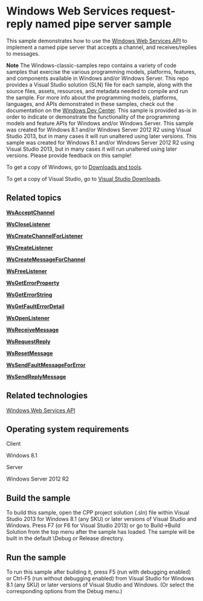 Windows Web Services request-reply named pipe server sample
===========================================================

This sample demonstrates how to use the [Windows Web Services API](http://msdn.microsoft.com/en-us/library/windows/desktop/dd430435) to implement a named pipe server that accepts a channel, and receives/replies to messages.

**Note**  The Windows-classic-samples repo contains a variety of code samples that exercise the various programming models, platforms, features, and components available in Windows and/or Windows Server. This repo provides a Visual Studio solution (SLN) file for each sample, along with the source files, assets, resources, and metadata needed to compile and run the sample. For more info about the programming models, platforms, languages, and APIs demonstrated in these samples, check out the documentation on the [Windows Dev Center](https://dev.windows.com). This sample is provided as-is in order to indicate or demonstrate the functionality of the programming models and feature APIs for Windows and/or Windows Server. This sample was created for Windows 8.1 and/or Windows Server 2012 R2 using Visual Studio 2013, but in many cases it will run unaltered using later versions. This sample was created for Windows 8.1 and/or Windows Server 2012 R2 using Visual Studio 2013, but in many cases it will run unaltered using later versions. Please provide feedback on this sample!

To get a copy of Windows, go to [Downloads and tools](http://go.microsoft.com/fwlink/p/?linkid=301696).

To get a copy of Visual Studio, go to [Visual Studio Downloads](http://go.microsoft.com/fwlink/p/?linkid=301697).

Related topics
--------------

[**WsAcceptChannel**](http://msdn.microsoft.com/en-us/library/windows/desktop/dd430478)

[**WsCloseListener**](http://msdn.microsoft.com/en-us/library/windows/desktop/dd430488)

[**WsCreateChannelForListener**](http://msdn.microsoft.com/en-us/library/windows/desktop/dd430496)

[**WsCreateListener**](http://msdn.microsoft.com/en-us/library/windows/desktop/dd430500)

[**WsCreateMessageForChannel**](http://msdn.microsoft.com/en-us/library/windows/desktop/dd430502)

[**WsFreeListener**](http://msdn.microsoft.com/en-us/library/windows/desktop/dd430528)

[**WsGetErrorProperty**](http://msdn.microsoft.com/en-us/library/windows/desktop/dd430539)

[**WsGetErrorString**](http://msdn.microsoft.com/en-us/library/windows/desktop/dd430540)

[**WsGetFaultErrorDetail**](http://msdn.microsoft.com/en-us/library/windows/desktop/dd430541)

[**WsOpenListener**](http://msdn.microsoft.com/en-us/library/windows/desktop/dd430575)

[**WsReceiveMessage**](http://msdn.microsoft.com/en-us/library/windows/desktop/dd430605)

[**WsRequestReply**](http://msdn.microsoft.com/en-us/library/windows/desktop/dd430611)

[**WsResetMessage**](http://msdn.microsoft.com/en-us/library/windows/desktop/dd430617)

[**WsSendFaultMessageForError**](http://msdn.microsoft.com/en-us/library/windows/desktop/dd430622)

[**WsSendReplyMessage**](http://msdn.microsoft.com/en-us/library/windows/desktop/dd430624)

Related technologies
--------------------

[Windows Web Services API](http://msdn.microsoft.com/en-us/library/windows/desktop/dd430435)

Operating system requirements
-----------------------------

Client

Windows 8.1

Server

Windows Server 2012 R2

Build the sample
----------------

To build this sample, open the CPP project solution (.sln) file within Visual Studio 2013 for Windows 8.1 (any SKU) or later versions of Visual Studio and Windows. Press F7 (or F6 for Visual Studio 2013) or go to Build-\>Build Solution from the top menu after the sample has loaded. The sample will be built in the default \\Debug or Release directory.

Run the sample
--------------

To run this sample after building it, press F5 (run with debugging enabled) or Ctrl-F5 (run without debugging enabled) from Visual Studio for Windows 8.1 (any SKU) or later versions of Visual Studio and Windows. (Or select the corresponding options from the Debug menu.)

